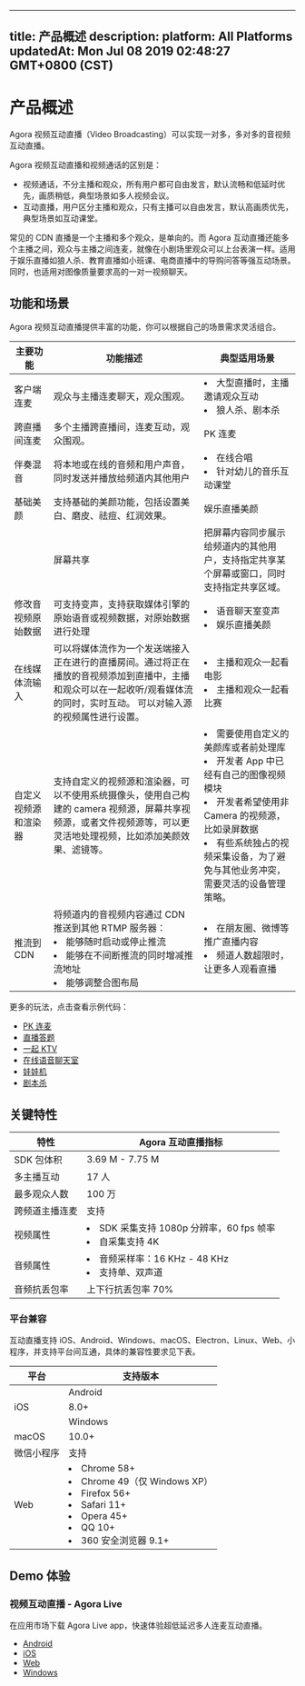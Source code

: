 
---
title: 产品概述
description: 
platform: All Platforms
updatedAt: Mon Jul 08 2019 02:48:27 GMT+0800 (CST)
---
# 产品概述
Agora 视频互动直播（Video Broadcasting）可以实现一对多，多对多的音视频互动直播。

Agora 视频互动直播和视频通话的区别是：
- 视频通话，不分主播和观众，所有用户都可自由发言，默认流畅和低延时优先，画质稍低，典型场景如多人视频会议。
- 互动直播，用户区分主播和观众，只有主播可以自由发言，默认高画质优先，典型场景如互动课堂。

常见的 CDN 直播是一个主播和多个观众，是单向的。而 Agora 互动直播还能多个主播之间，观众与主播之间连麦，就像在小剧场里观众可以上台表演一样。适用于娱乐直播如狼人杀、教育直播如小班课、电商直播中的导购问答等强互动场景。同时，也适用对图像质量要求高的一对一视频聊天。

## 功能和场景

Agora 视频互动直播提供丰富的功能，你可以根据自己的场景需求灵活组合。

| 主要功能             | 功能描述                                                     | 典型适用场景                                                 |
| -------------------- | ------------------------------------------------------------ | ------------------------------------------------------------ |
| 客户端连麦           | 观众与主播连麦聊天，观众围观。                               | <li>大型直播时，主播邀请观众互动 <li>狼人杀、剧本杀          |
| 跨直播间连麦         | 多个主播跨直播间，连麦互动，观众围观。                       | PK 连麦                                                      |
| 伴奏混音             | 将本地或在线的音频和用户声音，同时发送并播放给频道内其他用户 | <li>在线合唱 <li>针对幼儿的音乐互动课堂                      |
| 基础美颜          | 支持基础的美颜功能，包括设置美白、磨皮、祛痘、红润效果。 | 娱乐直播美颜      |
	| 屏幕共享      | 把屏幕内容同步展示给频道内的其他用户，支持指定共享某个屏幕或窗口，同时支持指定共享区域。      | <li>互动课堂<li>游戏主播展示游戏实战                         |
| 修改音视频原始数据   | 可支持变声，支持获取媒体引擎的原始语音或视频数据，对原始数据进行处理 | <li>语音聊天室变声<li>娱乐直播美颜                           |
| 在线媒体流输入       | 可以将媒体流作为一个发送端接入正在进行的直播房间。通过将正在播放的音视频添加到直播中，主播和观众可以在一起收听/观看媒体流的同时，实时互动。 可以对输入源的视频属性进行设置。 | <li>主播和观众一起看电影 <li>主播和观众一起看比赛            |
| 自定义视频源和渲染器 | 支持自定义的视频源和渲染器，可以不使用系统摄像头，使用自己构建的 camera 视频源，屏幕共享视频源，或者文件视频源等，可以更灵活地处理视频，比如添加美颜效果、滤镜等。 | <li>需要使用自定义的美颜库或者前处理库<li>开发者 App 中已经有自己的图像视频模块<li>开发者希望使用非 Camera 的视频源，比如录屏数据<li>有些系统独占的视频采集设备，为了避免与其他业务冲突，需要灵活的设备管理策略。 |
| 推流到 CDN           | 将频道内的音视频内容通过 CDN 推送到其他 RTMP 服务器： <li>能够随时启动或停止推流 <li>能够在不间断推流的同时增减推流地址 <li>能够调整合图布局 | <li>在朋友圈、微博等推广直播内容<li>频道人数超限时，让更多人观看直播 |

	
更多的玩法，点击查看示例代码：

- [PK 连麦](https://github.com/AgoraIO/ARD-Agora-Online-PK/blob/master/README.zh.md)
- [直播答题](https://github.com/AgoraIO/HQ)
- [一起 KTV](https://github.com/AgoraIO/Agora-Online-KTV/blob/master/README.zh.md)
- [在线语音聊天室](https://github.com/AgoraIO-Usecase/Chatroom)
- [娃娃机](https://github.com/AgoraIO/Wawaji)
- [剧本杀](https://github.com/AgoraIO-Usecase/Murder-Mystery-Game)

## 关键特性

| 特性                      | Agora 互动直播指标                                           |
| ------------------------- | ------------------------------------------------------------ |
| SDK 包体积                | 3.69 M - 7.75 M                                              |
| 多主播互动                | 17 人                                                        |
| 最多观众人数              | 100 万                                                       |
| 跨频道主播连麦            | 支持                                                         |
| 视频属性                  | <li>SDK 采集支持 1080p 分辨率，60 fps 帧率 <li>自采集支持 4K |
| 音频属性                  | <li>音频采样率：16 KHz - 48 KHz <li>支持单、双声道           |
| 音频抗丢包率              | 上下行抗丢包率 70%                                           |

### 平台兼容

互动直播支持 iOS、Android、Windows、macOS、Electron、Linux、Web、小程序，并支持平台间互通，具体的兼容性要求见下表。

| 平台       | 支持版本                                                     |
| ---------- | ------------------------------------------------------------ |
	| Android    | <p>4.1+</p><p>Android SDK 支持如下架构：</p><ul><li>ARMv7<li>ARM64<li>x86<li>x86-64                                                         |
| iOS        | 8.0+                                                         |
	| Windows    | <p>XP SP3+</p><p>Windows SDK 支持如下架构：<p><ul><li>x86<li>x64                                                      |
| macOS      | 10.0+                                                        |
| 微信小程序 | 支持                                                         |
| Web        | <li>Chrome 58+ <li>Chrome 49（仅 Windows XP）<li>Firefox 56+ <li>Safari 11+ <li>Opera 45+ <li>QQ 10+ <li>360 安全浏览器 9.1+ |

## Demo 体验

### 视频互动直播 - Agora Live

在应用市场下载 Agora Live app，快速体验超低延迟多人连麦互动直播。

- [Android](http://android.myapp.com/myapp/detail.htm?apkName=io.agora.vlive)
- [iOS](https://itunes.apple.com/cn/app/id1116886856?mt=8)
- [Web](https://videocall.agora.io/#/)
- [Windows](http://download.agora.io/avc/AgoraLiveBroadcast_for_windows_2.2.0.zip)
